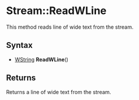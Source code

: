 # Stream::ReadWLine #

This method reads line of wide text from the stream.

## Syntax ##

- [WString](WString.md) **ReadWLine**()

## Returns ##

Returns a line of wide text from the stream.
